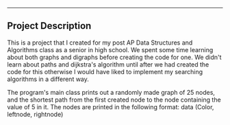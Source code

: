 -----------------
Project Description
-----------------
This is a project that I created for my post AP Data Structures and Algorithms class as a senior in high school. We spent some time learning about both graphs and digraphs before creating the code for one. We didn't learn about paths and dijkstra's algorithm until after we had created the code for this otherwise I would have liked to implement my searching algorithms in a different way. 

The program's main class prints out a randomly made graph of 25 nodes, and the shortest path from the first created node to the node containing the value of 5 in it. The nodes are printed in the following format:
data (Color, leftnode, rightnode)
